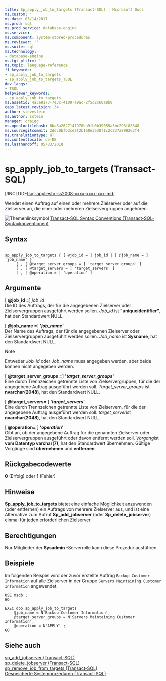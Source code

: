 ```yaml
---
title: Sp_apply_job_to_targets (Transact-SQL) | Microsoft Docs
ms.custom: ''
ms.date: 03/14/2017
ms.prod: sql
ms.prod_service: database-engine
ms.service: ''
ms.component: system-stored-procedures
ms.reviewer: ''
ms.suite: sql
ms.technology:
- database-engine
ms.tgt_pltfrm: ''
ms.topic: language-reference
f1_keywords:
- sp_apply_job_to_targets
- sp_apply_job_to_targets_TSQL
dev_langs:
- TSQL
helpviewer_keywords:
- sp_apply_job_to_targets
ms.assetid: 4a3e9173-7e3c-4100-a9ac-2f5d2c60a8b0
caps.latest.revision: 34
author: stevestein
ms.author: sstein
manager: craigg
ms.openlocfilehash: 8ba3a2627141970ba9fb0b39055a3bc293f88848
ms.sourcegitcommit: 2ddc0bfb3ce2f2b160e3638f1c2c237a898263f4
ms.translationtype: HT
ms.contentlocale: de-DE
ms.lasthandoff: 05/03/2018
---
```

# <a name="spapplyjobtotargets-transact-sql"></a>sp_apply_job_to_targets (Transact-SQL)
[!INCLUDE[tsql-appliesto-ss2008-xxxx-xxxx-xxx-md](../../includes/tsql-appliesto-ss2008-xxxx-xxxx-xxx-md.md)]

  Wendet einen Auftrag auf einen oder mehrere Zielserver oder auf die Zielserver an, die einer oder mehreren Zielservergruppen angehören.  
  
 ![Themenlinksymbol](../../database-engine/configure-windows/media/topic-link.gif "Topic link icon") [Transact-SQL Syntax Conventions (Transact-SQL-Syntaxkonventionen)](../../t-sql/language-elements/transact-sql-syntax-conventions-transact-sql.md)  
  
## <a name="syntax"></a>Syntax  
  
```  
  
sp_apply_job_to_targets { [ @job_id = ] job_id | [ @job_name = ] 'job_name' }  
     [ , [ @target_server_groups = ] 'target_server_groups' ]   
     [ , [ @target_servers = ] 'target_servers' ]   
     [ , [ @operation = ] 'operation' ]   
```  
  
## <a name="arguments"></a>Argumente  
 [ **@job_id =**] *job_id*  
 Die ID des Auftrags, der für die angegebenen Zielserver oder Zielservergruppen ausgeführt werden sollen. *Job_id* ist **"uniqueidentifier"**, hat den Standardwert NULL.  
  
 [ **@job_name =**] **'***job_name***'**  
 Der Name des Auftrags, der für die angegebenen Zielserver oder Zielservergruppen ausgeführt werden sollen. *Job_name* ist **Sysname**, hat den Standardwert NULL.  
  
> [!NOTE]  
>  Entweder *Job_id* oder *Job_name* muss angegeben werden, aber beide können nicht angegeben werden.  
  
 [ **@target_server_groups =**]  **'***target_server_groups***'**  
 Eine durch Trennzeichen getrennte Liste von Zielservergruppen, für die der angegebene Auftrag ausgeführt werden soll. *Target_server_groups* ist **nvarchar(2048)**, hat den Standardwert NULL.  
  
 [ **@target_servers=** ] **'***target_servers***'**  
 Eine durch Trennzeichen getrennte Liste von Zielservern, für die der angegebene Auftrag ausgeführt werden soll. *target_server*ist **nvarchar(2048)**, hat den Standardwert NULL.  
  
 [ **@operation=** ]  **'***operation***'**  
 Gibt an, ob der angegebene Auftrag für die genannten Zielserver oder Zielservergruppen ausgeführt oder davon entfernt werden soll. *Vorgang*ist **vom Datentyp varchar(7)**, hat den Standardwert übernehmen. Gültige Vorgänge sind **übernehmen** und **entfernen**.  
  
## <a name="return-code-values"></a>Rückgabecodewerte  
 **0** (Erfolg) oder **1** (Fehler)  
  
## <a name="remarks"></a>Hinweise  
 **Sp_apply_job_to_targets** bietet eine einfache Möglichkeit anzuwenden (oder entfernen) ein Auftrags von mehrere Zielserver aus, und ist eine Alternative zum Aufruf **Sp_add_jobserver** (oder **Sp_delete_jobserver**) einmal für jeden erforderlichen Zielserver.  
  
## <a name="permissions"></a>Berechtigungen  
 Nur Mitglieder der **Sysadmin** -Serverrolle kann diese Prozedur ausführen.  
  
## <a name="examples"></a>Beispiele  
 Im folgenden Beispiel wird der zuvor erstellte Auftrag `Backup Customer Information` auf alle Zielserver in der Gruppe `Servers Maintaining Customer Information` angewendet.  
  
```  
USE msdb ;  
GO  
  
EXEC dbo.sp_apply_job_to_targets  
    @job_name = N'Backup Customer Information',  
    @target_server_groups = N'Servers Maintaining Customer Information',   
    @operation = N'APPLY' ;  
GO  
```  
  
## <a name="see-also"></a>Siehe auch  
 [sp_add_jobserver &#40;Transact-SQL&#41;](../../relational-databases/system-stored-procedures/sp-add-jobserver-transact-sql.md)   
 [sp_delete_jobserver &#40;Transact-SQL&#41;](../../relational-databases/system-stored-procedures/sp-delete-jobserver-transact-sql.md)   
 [sp_remove_job_from_targets &#40;Transact-SQL&#41;](../../relational-databases/system-stored-procedures/sp-remove-job-from-targets-transact-sql.md)   
 [Gespeicherte Systemprozeduren &#40;Transact-SQL&#41;](../../relational-databases/system-stored-procedures/system-stored-procedures-transact-sql.md)  
  
  
